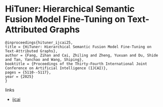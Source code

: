 # HiTuner: Hierarchical Semantic Fusion Model Fine-Tuning on Text-Attributed Graphs

```
@inproceedings{hituner_ijcai25,
title = {HiTuner: Hierarchical Semantic Fusion Model Fine-Tuning on Text-Attributed Graphs},
author = {Fang, Zihan and Cai, Zhiling and Zheng, Yuxuan and Du, Shide and Tan, Yanchao and Wang, Shiping},
booktitle = {Proceedings of the Thirty-Fourth International Joint Conference on Artificial Intelligence (IJCAI)},
pages = {5110--5117},
year = {2025}
}
```

links
- [ijcai](https://www.ijcai.org/proceedings/2025/569)
